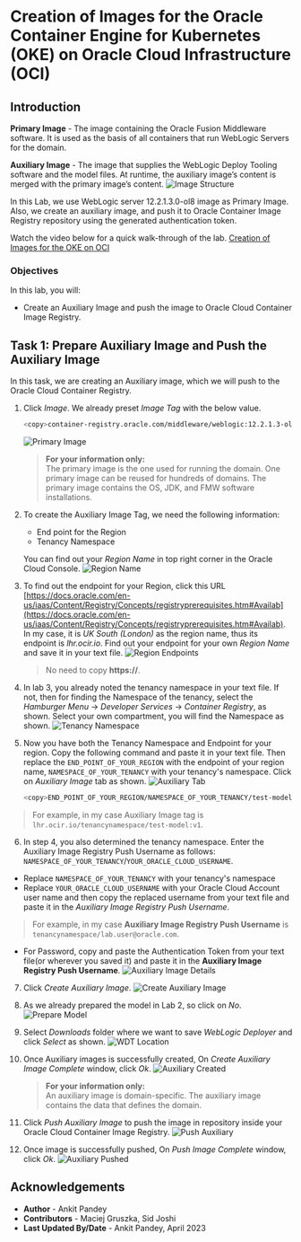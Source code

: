 # Creation of Images for the Oracle Container Engine for Kubernetes (OKE) on Oracle Cloud Infrastructure (OCI)

## Introduction

**Primary Image** - The image containing the Oracle Fusion Middleware software. It is used as the basis of all containers that run WebLogic Servers for the domain.

**Auxiliary Image** - The image that supplies the WebLogic Deploy Tooling software and the model files. At runtime, the auxiliary image’s content is merged with the primary image’s content.
    ![Image Structure](images/image-structure.png)

In this Lab, we use WebLogic server 12.2.1.3.0-ol8 image as Primary Image. Also, we create an auxiliary image, and push it to Oracle Container Image Registry repository using the generated authentication token. 

Watch the video below for a quick walk-through of the lab.
[Creation of Images for the OKE on OCI](videohub:1_nzveoikz)

### Objectives

In this lab, you will:

* Create an Auxiliary Image and push the image to Oracle Cloud Container Image Registry.

## Task 1: Prepare Auxiliary Image and Push the Auxiliary Image  

In this task, we are creating an Auxiliary image, which we will push to the Oracle Cloud Container Registry.

1. Click *Image*. We already preset *Image Tag* with the below value. 

    ```bash
    <copy>container-registry.oracle.com/middleware/weblogic:12.2.1.3-ol8</copy>
    ```
    ![Primary Image](images/primary-image.png)
    > **For your information only:**<br>
    > The primary image is the one used for running the domain. One primary image can be reused for hundreds of domains. The primary image contains the OS, JDK, and FMW software installations.

2. To create the Auxiliary Image Tag, we need the following information:

    * End point for the Region
    * Tenancy Namespace

    You can find out your *Region Name* in top right corner in the Oracle Cloud Console.
    ![Region Name](images/region-name.png)

3. To find out the endpoint for your Region, click this URL [https://docs.oracle.com/en-us/iaas/Content/Registry/Concepts/registryprerequisites.htm#Availab](https://docs.oracle.com/en-us/iaas/Content/Registry/Concepts/registryprerequisites.htm#Availab). In my case, it is *UK South (London)* as the region name, thus its endpoint is *lhr.ocir.io*. Find out your endpoint for your own *Region Name* and save it in your text file.
    ![Region Endpoints](images/region-endpoints.png)
    > No need to copy **https://**. 

4. In lab 3, you already noted the tenancy namespace in your text file. If not, then for finding the Namespace of the tenancy, select the *Hamburger Menu* -> *Developer Services* -> *Container Registry*, as shown. Select your own compartment, you will find the Namespace as shown.
    ![Tenancy Namespace](images/tenancy-namespace.png)

5. Now you have both the Tenancy Namespace and Endpoint for your region. Copy the following command and paste it in your text file. Then replace the `END_POINT_OF_YOUR_REGION` with the endpoint of your region name, `NAMESPACE_OF_YOUR_TENANCY` with your tenancy's namespace. Click on *Auxiliary Image* tab as shown.
    ![Auxiliary Tab](images/auxiliary-tab.png)

    ````bash
    <copy>END_POINT_OF_YOUR_REGION/NAMESPACE_OF_YOUR_TENANCY/test-model:v1</copy>
    ````

> For example, in my case Auxiliary Image tag is `lhr.ocir.io/tenancynamespace/test-model:v1`.

6. In step 4, you also determined the tenancy namespace.
Enter the  Auxiliary Image Registry Push Username as follows: `NAMESPACE_OF_YOUR_TENANCY`/`YOUR_ORACLE_CLOUD_USERNAME`. <br>
* Replace `NAMESPACE_OF_YOUR_TENANCY` with your tenancy's namespace
* Replace `YOUR_ORACLE_CLOUD_USERNAME` with your Oracle Cloud Account user name and then copy the replaced username from your text file and paste it in the *Auxiliary Image Registry Push Username*.
> For example, in my case **Auxiliary Image Registry Push Username** is `tenancynamespace/lab.user@oracle.com`.
* For Password, copy and paste the Authentication Token from your text file(or wherever you saved it) and paste it in the **Auxiliary Image Registry Push Username**.
    ![Auxiliary Image Details](images/auxiliary-image-details.png)

7. Click *Create Auxiliary Image*.
    ![Create Auxiliary Image](images/create-auxiliary-image.png)

8. As we already prepared the model in Lab 2, so click on *No*.
    ![Prepare Model](images/prepare-model.png)

9. Select *Downloads* folder where we want to save *WebLogic Deployer* and click *Select* as shown.
    ![WDT Location](images/wdt-location.png)

10. Once Auxiliary images is successfully created, On *Create Auxiliary Image Complete* window, click *Ok*.
    ![Auxiliary Created](images/auxiliary-created.png)
    > **For your information only:**<br>
    >  An auxiliary image is domain-specific. The auxiliary image contains the data that defines the domain.

11. Click *Push Auxiliary Image* to push the image in repository inside your Oracle Cloud Container Image Registry.
    ![Push Auxiliary](images/push-auxiliary.png)

12. Once image is successfully pushed, On *Push Image Complete* window, click *Ok*. 
    ![Auxiliary Pushed](images/auxiliary-pushed.png)



## Acknowledgements

* **Author** -  Ankit Pandey
* **Contributors** - Maciej Gruszka, Sid Joshi
* **Last Updated By/Date** - Ankit Pandey, April 2023